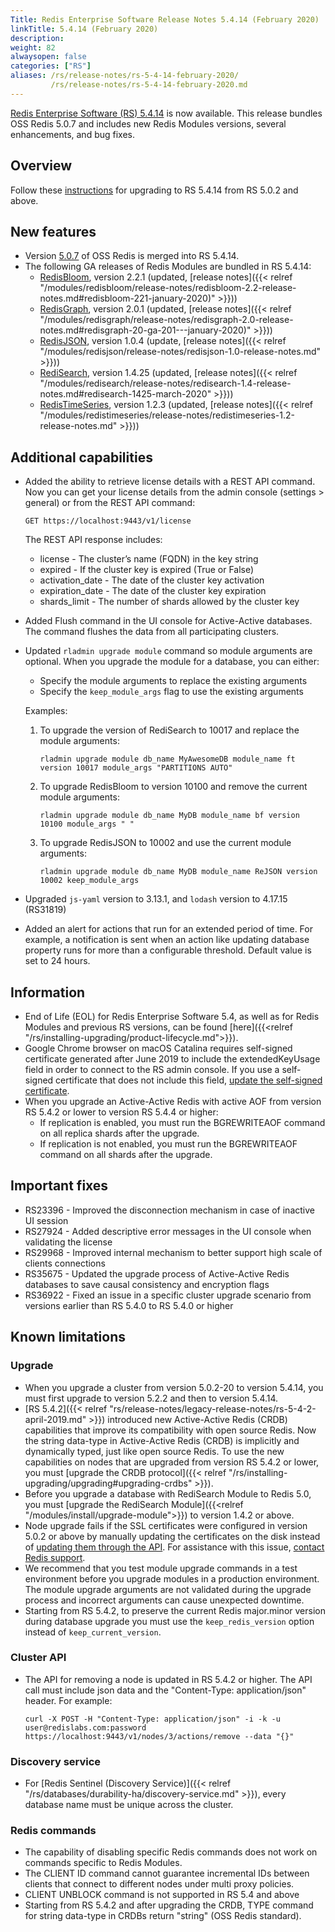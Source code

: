 ```yaml
---
Title: Redis Enterprise Software Release Notes 5.4.14 (February 2020)
linkTitle: 5.4.14 (February 2020)
description: 
weight: 82
alwaysopen: false
categories: ["RS"]
aliases: /rs/release-notes/rs-5-4-14-february-2020/
         /rs/release-notes/rs-5-4-14-february-2020.md
---
```

[Redis Enterprise Software (RS) 5.4.14](https://redislabs.com/redis-enterprise/software/downloads/#downloads) is now available.
This release bundles OSS Redis 5.0.7 and includes new Redis Modules versions, several enhancements, and bug fixes.

## Overview

Follow these [instructions](https://docs.redis.com/latest/rs/installing-upgrading/upgrading/) for upgrading to RS 5.4.14 from RS 5.0.2 and above.

## New features

- Version [5.0.7](https://raw.githubusercontent.com/antirez/redis/5.0/00-RELEASENOTES) of OSS Redis is merged into RS 5.4.14.
- The following GA releases of Redis Modules are bundled in RS 5.4.14:
    - [RedisBloom](https://redislabs.com/redis-enterprise/redis-bloom/), version 2.2.1 (updated, [release notes]({{< relref "/modules/redisbloom/release-notes/redisbloom-2.2-release-notes.md#redisbloom-221-january-2020)" >}}))
    - [RedisGraph](https://redislabs.com/redis-enterprise/redis-graph/), version 2.0.1 (updated, [release notes]({{< relref "/modules/redisgraph/release-notes/redisgraph-2.0-release-notes.md#redisgraph-20-ga-201---january-2020)" >}}))
    - [RedisJSON](https://redislabs.com/redis-enterprise/redis-json/), version 1.0.4 (update, [release notes]({{< relref "/modules/redisjson/release-notes/redisjson-1.0-release-notes.md" >}}))
    - [RediSearch](https://redislabs.com/redis-enterprise/redis-search/), version 1.4.25 (updated, [release notes]({{< relref "/modules/redisearch/release-notes/redisearch-1.4-release-notes.md#redisearch-1425-march-2020" >}}))
    - [RedisTimeSeries](https://redislabs.com/redis-enterprise/redis-time-series/), version 1.2.3 (updated, [release notes]({{< relref "/modules/redistimeseries/release-notes/redistimeseries-1.2-release-notes.md" >}}))

## Additional capabilities

- Added the ability to retrieve license details with a REST API command.
    Now you can get your license details from the admin console (settings > general) or from the REST API command:

    `GET https://localhost:9443/v1/license`

    The REST API response includes:

    - license - The cluster’s name (FQDN) in the key string
    - expired - If the cluster key is expired (True or False)
    - activation_date - The date of the cluster key activation
    - expiration_date - The date of the cluster key expiration
    - shards_limit - The number of shards allowed by the cluster key
- Added Flush command in the UI console for Active-Active databases. The command flushes the data from all participating clusters.
- Updated `rladmin upgrade module` command so module arguments are optional. When you upgrade the module for a database, you can either:
    - Specify the module arguments to replace the existing arguments
    - Specify the `keep_module_args` flag to use the existing arguments

    Examples:

    1. To upgrade the version of RediSearch to 10017 and replace the module arguments:

        `rladmin upgrade module db_name MyAwesomeDB module_name ft version 10017 module_args "PARTITIONS AUTO"`

    1. To upgrade RedisBloom to version 10100 and remove the current module arguments:

        `rladmin upgrade module db_name MyDB module_name bf version 10100 module_args " "`

    1. To upgrade RedisJSON to 10002 and use the current module arguments:

        `rladmin upgrade module db_name MyDB module_name ReJSON version 10002 keep_module_args`

- Upgraded `js-yaml` version to 3.13.1, and `lodash` version to 4.17.15 (RS31819)
- Added an alert for actions that run for an extended period of time. For example, a notification is sent when an action like updating database property runs for more than a configurable threshold. Default value is set to 24 hours.

## Information

- End of Life (EOL) for Redis Enterprise Software 5.4, as well as for Redis Modules and previous RS versions, can be found [here]({{<relref "/rs/installing-upgrading/product-lifecycle.md">}}).
- Google Chrome browser on macOS Catalina requires self-signed certificate generated after June 2019 to include the extendedKeyUsage field in order to connect to the RS admin console.
    If you use a self-signed certificate that does not include this field, [update the self-signed certificate](https://docs.redis.com/latest/rs/administering/cluster-operations/updating-certificates).
- When you upgrade an Active-Active Redis with active AOF from version RS 5.4.2 or lower to version RS 5.4.4 or higher:
    - If replication is enabled, you must run the BGREWRITEAOF command on all replica shards after the upgrade.
    - If replication is not enabled, you must run the BGREWRITEAOF command on all shards after the upgrade.

## Important fixes

- RS23396 - Improved the disconnection mechanism in case of inactive UI session
- RS27924 - Added descriptive error messages in the UI console when validating the license
- RS29968 - Improved internal mechanism to better support high scale of clients connections
- RS35675 - Updated the upgrade process of Active-Active Redis databases to save causal consistency and encryption flags
- RS36922 - Fixed an issue in a specific cluster upgrade scenario from versions earlier than RS 5.4.0 to RS 5.4.0 or higher

## Known limitations

### Upgrade

- When you upgrade a cluster from version 5.0.2-20 to version 5.4.14, you must first upgrade to version 5.2.2 and then to version 5.4.14.
- [RS 5.4.2]({{< relref "rs/release-notes/legacy-release-notes/rs-5-4-2-april-2019.md" >}}) introduced new Active-Active Redis (CRDB) capabilities
    that improve its compatibility with open source Redis.
    Now the string data-type in Active-Active Redis (CRDB) is implicitly and dynamically typed, just like open source Redis.
    To use the new capabilities on nodes that are upgraded from version RS 5.4.2 or lower,
    you must [upgrade the CRDB protocol]({{< relref "/rs/installing-upgrading/upgrading#upgrading-crdbs" >}}).
- Before you upgrade a database with RediSearch Module to Redis 5.0,
    you must [upgrade the RediSearch Module]({{<relref "/modules/install/upgrade-module">}}) to version 1.4.2 or above.
- Node upgrade fails if the SSL certificates were configured in version 5.0.2 or above
    by manually updating the certificates on the disk instead of [updating them through the API](https://docs.redis.com/latest/rs/administering/cluster-operations/updating-certificates).
    For assistance with this issue, [contact Redis support](https://redislabs.com/company/support/).
- We recommend that you test module upgrade commands in a test environment before you upgrade modules in a production environment.
    The module upgrade arguments are not validated during the upgrade process and incorrect arguments can cause unexpected downtime.
- Starting from RS 5.4.2, to preserve the current Redis major.minor version during database upgrade you must use the `keep_redis_version` option instead of `keep_current_version`.

### Cluster API

- The API for removing a node is updated in RS 5.4.2 or higher. The API call must include json data and the "Content-Type: application/json" header. For example:

    `curl -X POST -H "Content-Type: application/json" -i -k -u user@redislabs.com:password https://localhost:9443/v1/nodes/3/actions/remove --data "{}"`

### Discovery service

- For [Redis Sentinel (Discovery Service)]({{< relref "/rs/databases/durability-ha/discovery-service.md" >}}), every database name must be unique across the cluster.

### Redis commands

- The capability of disabling specific Redis commands does not work on commands specific to Redis Modules.
- The CLIENT ID command cannot guarantee incremental IDs between clients that connect to different nodes under multi proxy policies.
- CLIENT UNBLOCK command is not supported in RS 5.4 and above
- Starting from RS 5.4.2 and after upgrading the CRDB, TYPE command for string data-type in CRDBs return "string" (OSS Redis standard).

